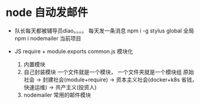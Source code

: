 # node 自动发邮件
- 队长每天都被辅导员diao。。。。
  每天发一条消息
  npm i -g stylus   global 全局
  npm i nodemailer  当前项目

- JS require + module.exports common.js 模块化
  1. 内置模块
  2. 自己封装模块 一个文件就是一个模块， 一个文件夹就是一个模块组
  原始社会 -> 封建社会(module+require) -> 资本主义社会(docker+k8s 省钱， 快速运维) -> 共产主义(投资人)
  3. nodemailer 常用的邮件模块
